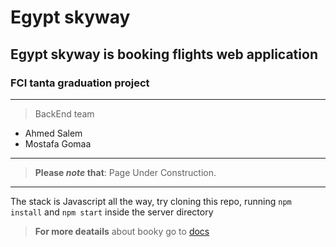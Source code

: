 # Egypt skyway

## Egypt skyway is booking flights web application

### FCI tanta graduation project

---

> BackEnd team

- Ahmed Salem
- Mostafa Gomaa

---

> **Please _note_ that**: Page Under Construction.

---

The stack is Javascript all the way, try cloning this repo, running `npm install` and `npm start` inside the server directory

> **For more deatails** about booky go to [docs](docs/)
